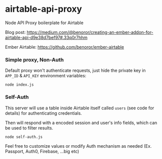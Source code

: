 # airtable-api-proxy

Node API Proxy boilerplate for Airtable

Blog post: https://medium.com/@benoror/creating-an-ember-addon-for-airtable-api-d9e38d7bef97#.33q0r7hhm

Ember Airtable: https://github.com/benoror/ember-airtable

### Simple proxy, Non-Auth

Default proxy won't authenticate requests, just hide the private key in `APP_ID` & `API_KEY` environment variables:

```
node index.js
```

### Self-Auth

This server will use a table inside Airtable itself called `users` (see code for details) for authenticating credentials.

Then will respond with a encoded session and user's info fields, which can be used to filter results.

```
node self-auth.js
```

Feel free to customize values or modify Auth mechanism as needed (Ex. Passport, Auth0, Firebase, ...big etc)
